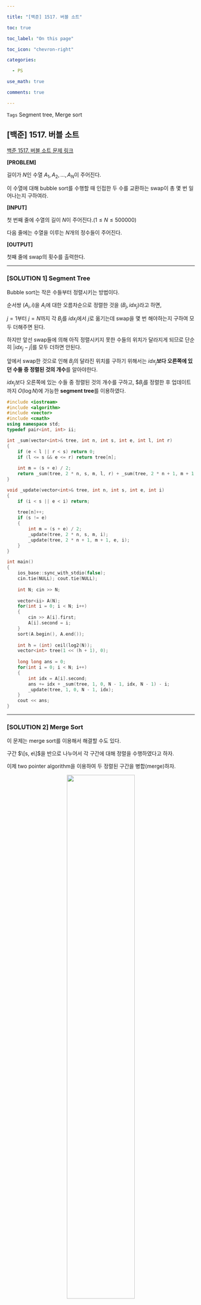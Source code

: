 ```yaml
---

title: "[백준] 1517. 버블 소트"

toc: true

toc_label: "On this page"

toc_icon: "chevron-right"

categories:

  - PS

use_math: true

comments: true

---
```


`Tags` Segment tree, Merge sort

## [백준] 1517. 버블 소트

[백준 1517. 버블 소트 문제 링크](https://www.acmicpc.net/problem/1517)

**[PROBLEM]**

길이가 $N$인 수열 $A_1, A_2, \dots, A_N$이 주어진다.

이 수열에 대해 bubble sort를 수행할 때 인접한 두 수를 교환하는 swap이 총 몇 번 일어나는지 구하여라.

**[INPUT]**

첫 번째 줄에 수열의 길이 $N$이 주어진다.($1 \leq N \leq 500000$)

다음 줄에는 수열을 이루는 $N$개의 정수들이 주어진다.

**[OUTPUT]**

첫째 줄에 swap의 횟수를 출력한다.

---

### [SOLUTION 1] Segment Tree

Bubble sort는 작은 수들부터 정렬시키는 방법이다.

순서쌍 $(A_i, i)$을 $A_i$에 대한 오름차순으로 정렬한 것을 $(B_j, idx_j)$라고 하면,

$j = 1$부터 $j = N$까지 각 $B_j$를 $idx_j$에서 $j$로 옮기는데 swap을 몇 번 해야하는지 구하여 모두 더해주면 된다.

하지만 앞선 swap들에 의해 아직 정렬시키지 못한 수들의 위치가 달라지게 되므로 단순히 $\left\vert idx_j - j \right\vert$를 모두 더하면 안된다.

앞에서 swap한 것으로 인해 $B_j$의 달라진 위치를 구하기 위해서는 $idx_j$**보다 오른쪽에 있던 수들 중 정렬된 것의 개수**를 알아야한다.

$idx_j$보다 오른쪽에 있는 수들 중 정렬된 것의 개수를 구하고, $$B_j$를 정렬한 후 업데이트까지 $O(\log N)$에 가능한 **segment tree**를 이용하였다.

```cpp
#include <iostream>
#include <algorithm>
#include <vector>
#include <cmath>
using namespace std;
typedef pair<int, int> ii;

int _sum(vector<int>& tree, int n, int s, int e, int l, int r)
{
    if (e < l || r < s) return 0;
    if (l <= s && e <= r) return tree[n];
    
    int m = (s + e) / 2;
    return _sum(tree, 2 * n, s, m, l, r) + _sum(tree, 2 * n + 1, m + 1, e, l ,r);
}

void _update(vector<int>& tree, int n, int s, int e, int i)
{
    if (i < s || e < i) return;
    
    tree[n]++;
    if (s != e)
    {
        int m = (s + e) / 2;
        _update(tree, 2 * n, s, m, i);
        _update(tree, 2 * n + 1, m + 1, e, i);
    }
}

int main()
{
    ios_base::sync_with_stdio(false);
    cin.tie(NULL); cout.tie(NULL);
    
    int N; cin >> N;
    
    vector<ii> A(N);
    for(int i = 0; i < N; i++)
    {
        cin >> A[i].first;
        A[i].second = i;
    }
    sort(A.begin(), A.end());
    
    int h = (int) ceil(log2(N));
    vector<int> tree(1 << (h + 1), 0);
    
    long long ans = 0;
    for(int i = 0; i < N; i++)
    {
        int idx = A[i].second;
        ans += idx + _sum(tree, 1, 0, N - 1, idx, N - 1) - i;
        _update(tree, 1, 0, N - 1, idx);
    }
    cout << ans;
}
```

---

### [SOLUTION 2] Merge Sort

이 문제는 merge sort를 이용해서 해결할 수도 있다.

구간 $\[s, e\]$을 반으로 나누어서 각 구간에 대해 정렬을 수행하였다고 하자.

이제 two pointer algorithm을 이용하여 두 정렬된 구간을 병합(merge)하자.

<center><img src="" width="60%" height="60%"></center>



```cpp
#include <iostream>
#include <vector>
using namespace std;

long long ans = 0;

void merge(vector<int>& a, int s, int e)
{
    int mid = (s + e) / 2;
    int l = s, r = mid + 1;
    int idx = 0;
    vector<int> tmp(e - s + 1);
    
    while (l <= mid || r <= e)
    {
        if (e < r || (l <= mid && a[l] <= a[r])) tmp[idx++] = a[l++];
        else
        {
            tmp[idx++] = a[r++];
            ans += mid - l + 1;
        }
    }
    for (int i = s; i <= e; i++) a[i] = tmp[i - s];
}

void mergeSort(vector<int>& a, int s, int e)
{
    if (e <= s) return;
    
    int mid = (s + e) / 2;
    mergeSort(a, s, mid);
    mergeSort(a, mid + 1, e);
    merge(a, s, e);
}

int main()
{
    ios_base::sync_with_stdio(false);
    cin.tie(NULL); cout.tie(NULL);
    
    int N; cin >> N;
    vector<int> A(N);
    for(int i = 0; i < N; i++) cin >> A[i];
    
    mergeSort(A, 0, N - 1);
    cout << ans;
}
```



